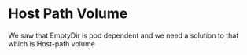 # Host Path Volume
We saw that EmptyDir is pod dependent and we need a solution to that which is Host-path volume
